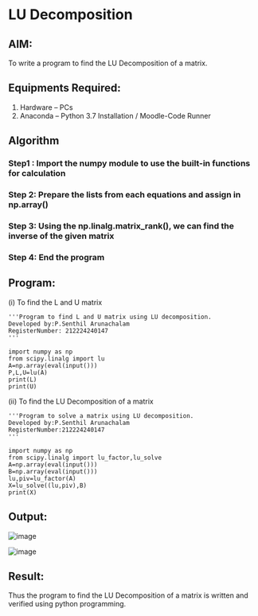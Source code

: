 # LU Decomposition 

## AIM:
To write a program to find the LU Decomposition of a matrix.

## Equipments Required:
1. Hardware – PCs
2. Anaconda – Python 3.7 Installation / Moodle-Code Runner

## Algorithm
### Step1 : Import the numpy module to use the built-in functions for calculation
### Step 2: Prepare the lists from each equations and assign in np.array()
### Step 3: Using the np.linalg.matrix_rank(), we can find the inverse of the given matrix
### Step 4: End the program


## Program:
(i) To find the L and U matrix
```
'''Program to find L and U matrix using LU decomposition.
Developed by:P.Senthil Arunachalam
RegisterNumber: 212224240147
'''

import numpy as np
from scipy.linalg import lu
A=np.array(eval(input()))
P,L,U=lu(A)
print(L)
print(U)
```
(ii) To find the LU Decomposition of a matrix
```
'''Program to solve a matrix using LU decomposition.
Developed by:P.Senthil Arunachalam
RegisterNumber:212224240147 
'''

import numpy as np
from scipy.linalg import lu_factor,lu_solve
A=np.array(eval(input()))
B=np.array(eval(input()))
lu,piv=lu_factor(A)
X=lu_solve((lu,piv),B)
print(X)
```

## Output:
![image](https://github.com/user-attachments/assets/f28301c1-2ba4-410a-8b2f-05f4b2005f80)

![image](https://github.com/user-attachments/assets/ee6f033c-d9a8-46ea-b834-1356d8df99eb)

## Result:
Thus the program to find the LU Decomposition of a matrix is written and verified using python programming.

